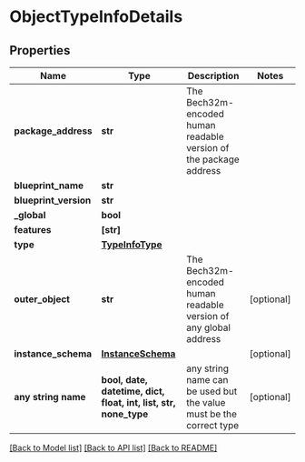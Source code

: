 # ObjectTypeInfoDetails


## Properties
Name | Type | Description | Notes
------------ | ------------- | ------------- | -------------
**package_address** | **str** | The Bech32m-encoded human readable version of the package address | 
**blueprint_name** | **str** |  | 
**blueprint_version** | **str** |  | 
**_global** | **bool** |  | 
**features** | **[str]** |  | 
**type** | [**TypeInfoType**](TypeInfoType.md) |  | 
**outer_object** | **str** | The Bech32m-encoded human readable version of any global address | [optional] 
**instance_schema** | [**InstanceSchema**](InstanceSchema.md) |  | [optional] 
**any string name** | **bool, date, datetime, dict, float, int, list, str, none_type** | any string name can be used but the value must be the correct type | [optional]

[[Back to Model list]](../README.md#documentation-for-models) [[Back to API list]](../README.md#documentation-for-api-endpoints) [[Back to README]](../README.md)


